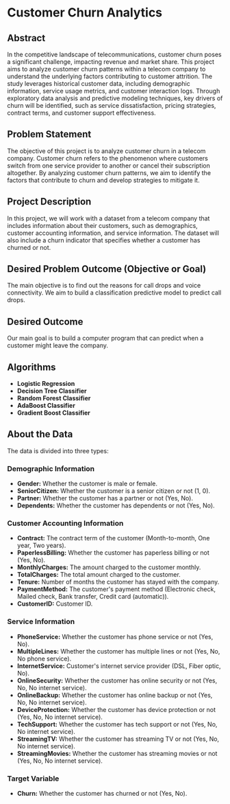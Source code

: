 # Customer Churn Analytics

## Abstract
In the competitive landscape of telecommunications, customer churn poses a significant challenge, impacting revenue and market share. This project aims to analyze customer churn patterns within a telecom company to understand the underlying factors contributing to customer attrition. The study leverages historical customer data, including demographic information, service usage metrics, and customer interaction logs. Through exploratory data analysis and predictive modeling techniques, key drivers of churn will be identified, such as service dissatisfaction, pricing strategies, contract terms, and customer support effectiveness.

## Problem Statement
The objective of this project is to analyze customer churn in a telecom company. Customer churn refers to the phenomenon where customers switch from one service provider to another or cancel their subscription altogether. By analyzing customer churn patterns, we aim to identify the factors that contribute to churn and develop strategies to mitigate it.

## Project Description
In this project, we will work with a dataset from a telecom company that includes information about their customers, such as demographics, customer accounting information, and service information. The dataset will also include a churn indicator that specifies whether a customer has churned or not.

## Desired Problem Outcome (Objective or Goal)
The main objective is to find out the reasons for call drops and voice connectivity. We aim to build a classification predictive model to predict call drops.

## Desired Outcome
Our main goal is to build a computer program that can predict when a customer might leave the company.

## Algorithms
- **Logistic Regression**
- **Decision Tree Classifier**
- **Random Forest Classifier**
- **AdaBoost Classifier**
- **Gradient Boost Classifier**

## About the Data
The data is divided into three types:

### Demographic Information
- **Gender:** Whether the customer is male or female.
- **SeniorCitizen:** Whether the customer is a senior citizen or not (1, 0).
- **Partner:** Whether the customer has a partner or not (Yes, No).
- **Dependents:** Whether the customer has dependents or not (Yes, No).

### Customer Accounting Information
- **Contract:** The contract term of the customer (Month-to-month, One year, Two years).
- **PaperlessBilling:** Whether the customer has paperless billing or not (Yes, No).
- **MonthlyCharges:** The amount charged to the customer monthly.
- **TotalCharges:** The total amount charged to the customer.
- **Tenure:** Number of months the customer has stayed with the company.
- **PaymentMethod:** The customer's payment method (Electronic check, Mailed check, Bank transfer, Credit card (automatic)).
- **CustomerID:** Customer ID.

### Service Information
- **PhoneService:** Whether the customer has phone service or not (Yes, No).
- **MultipleLines:** Whether the customer has multiple lines or not (Yes, No, No phone service).
- **InternetService:** Customer's internet service provider (DSL, Fiber optic, No).
- **OnlineSecurity:** Whether the customer has online security or not (Yes, No, No internet service).
- **OnlineBackup:** Whether the customer has online backup or not (Yes, No, No internet service).
- **DeviceProtection:** Whether the customer has device protection or not (Yes, No, No internet service).
- **TechSupport:** Whether the customer has tech support or not (Yes, No, No internet service).
- **StreamingTV:** Whether the customer has streaming TV or not (Yes, No, No internet service).
- **StreamingMovies:** Whether the customer has streaming movies or not (Yes, No, No internet service).

### Target Variable
- **Churn:** Whether the customer has churned or not (Yes, No).
